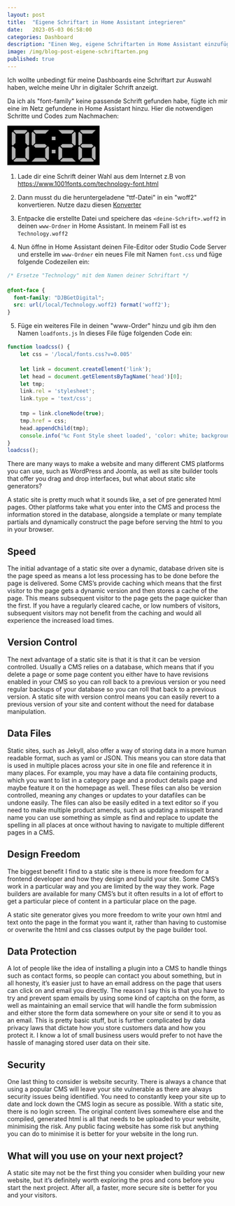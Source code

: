 ```yaml
---
layout: post
title:  "Eigene Schriftart in Home Assistant integrieren"
date:   2023-05-03 06:58:00
categories: Dashboard
description: "Einen Weg, eigene Schriftarten in Home Assistant einzufügen, zeige ich hier."
image: /img/blog-post-eigene-schriftarten.png
published: true
---
```


Ich wollte unbedingt für meine Dashboards eine Schriftart zur Auswahl haben, welche meine Uhr in digitaler Schrift anzeigt.

Da ich als "font-family" keine passende Schrift gefunden habe, fügte ich mir eine im Netz gefundene in Home Assistant hinzu.
Hier die notwendigen Schritte und Codes zum Nachmachen:

![Digitale Uhr](/img/blog-post-eigene-schriftart-digital-uhr.png)

1. Lade dir eine Schrift deiner Wahl aus dem Internet z.B von https://www.1001fonts.com/technology-font.html

2. Dann musst du die heruntergeladene "ttf-Datei" in ein "woff2" konvertieren. Nutze dazu diesen [Konverter](https://www.fontconverter.io/de)

3. Entpacke die erstellte Datei und speichere das `<deine-Schrift>.woff2` in deinen `www-Ordner` in Home Assistant. In meinem Fall ist es `Technology.woff2`

4. Nun öffne in Home Assistant deinen File-Editor oder Studio Code Server und erstelle im `www-Ordner` ein neues File mit Namen
`font.css`
und füge folgende Codezeilen ein:

```css
/* Ersetze "Technology" mit dem Namen deiner Schriftart */

@font-face {
  font-family: "DJBGetDigital";
  src: url(/local/Technology.woff2) format('woff2');
}
```

5. Füge ein weiteres File in deinen "www-Order" hinzu und gib ihm den Namen 
`loadfonts.js`
In dieses File füge folgenden Code ein:

```Javascript
function loadcss() {
    let css = '/local/fonts.css?v=0.005'

    let link = document.createElement('link');
    let head = document.getElementsByTagName('head')[0];
    let tmp;
    link.rel = 'stylesheet';
    link.type = 'text/css';

    tmp = link.cloneNode(true);
    tmp.href = css;
    head.appendChild(tmp);
    console.info('%c Font Style sheet loaded', 'color: white; background: #000; font-weight: 700;');
}
loadcss();
```


There are many ways to make a website and many different CMS platforms you can use, such as WordPress and Joomla, as well as site builder tools that offer you drag and drop interfaces, but what about static site generators? 

A static site is pretty much what it sounds like, a set of pre generated html pages. Other platforms take what you enter into the CMS and process the information stored in the database, alongside a template or many template partials and dynamically construct the page before serving the html to you in your browser.  

## Speed
The initial advantage of a static site over a dynamic, database driven site is the page speed as means a lot less processing has to be done before the page is delivered. Some CMS’s provide caching which means that the first visitor to the page gets a dynamic version and then stores a cache of the page. This means subsequent visitor to the page gets the page quicker than the first. If you have a regularly cleared cache, or low numbers of visitors, subsequent visitors may not benefit from the caching and would all experience the increased load times. 

## Version Control
The next advantage of a static site is that it is that it can be version controlled. Usually a CMS relies on a database, which means that if you delete a page or some page content you either have to have revisions enabled in your CMS so you can roll back to a previous version or you need regular backups of your database so you can roll that back to a previous version. A static site with version control means you can easily revert to a previous version of your site and content without the need for database manipulation. 

## Data Files
Static sites, such as Jekyll, also offer a way of storing data in a more human readable format, such as yaml or JSON. This means you can store data that is used in multiple places across your site in one file and reference it in many places. For example, you may have a data file containing products, which you want to list in a category page and a product details page and maybe feature it on the homepage as well. These files can also be version controlled, meaning any changes or updates to your datafiles can be undone easily. The files can also be easily edited in a text editor so if you need to make multiple product amends, such as updating a misspelt brand name you can use something as simple as find and replace to update the spelling in all places at once without having to navigate to multiple different pages in a CMS. 

## Design Freedom
The biggest benefit I find to a static site is there is more freedom for a frontend developer and how they design and build your site. Some CMS’s work in a particular way and you are limited by the way they work. Page builders are available for many CMS’s but it often results in a lot of effort to get a particular piece of content in a particular place on the page. 

A static site generator gives you more freedom to write your own html and text onto the page in the format you want it, rather than having to customise or overwrite the html and css classes output by the page builder tool. 

## Data Protection
A lot of people like the idea of installing a plugin into a CMS to handle things such as contact forms, so people can contact you about something, but in all honesty, it’s easier just to have an email address on the page that users can click on and email you directly. The reason I say this is that you have to try and prevent spam emails by using some kind of captcha on the form, as well as maintaining an email service that will handle the form submission and either store the form data somewhere on your site or send it to you as an email. This is pretty basic stuff, but is further complicated by data privacy laws that dictate how you store customers data and how you protect it. I know a lot of small business users would prefer to not have the hassle of managing stored user data on their site. 

## Security
One last thing to consider is website security. There is always a chance that using a popular CMS will leave your site vulnerable as there are always security issues being identified. You need to constantly keep your site up to date and lock down the CMS login as secure as possible. With a static site, there is no login screen. The original content lives somewhere else and the compiled, generated html is all that needs to be uploaded to your website, minimising the risk. Any public facing website has some risk but anything you can do to minimise it is better for your website in the long run. 

## What will you use on your next project?
A static site may not be the first thing you consider when building your new website, but it’s definitely worth exploring the pros and cons before you start the next project. After all, a faster, more secure site is better for you and your visitors. 
